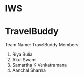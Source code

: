 # IWS
# TravelBuddy
Team Name: TravelBuddy
Members:
1. Riya Bulia
2. Akul Swami
3. Samartha K Venkatramana
4. Aanchal Sharma
